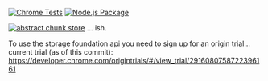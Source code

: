 [![Chrome Tests](https://github.com/ftreesmilo/storage-foundation-chunk-store/actions/workflows/chrome-tests.yml/badge.svg)](https://github.com/ftreesmilo/storage-foundation-chunk-store/actions/workflows/chrome-tests.yml)
[![Node.js Package](https://github.com/ftreesmilo/storage-foundation-chunk-store/actions/workflows/npm-publish.yml/badge.svg)](https://github.com/ftreesmilo/storage-foundation-chunk-store/actions/workflows/npm-publish.yml)

[![abstract chunk store](https://cdn.rawgit.com/mafintosh/abstract-chunk-store/master/badge.svg)](https://github.com/mafintosh/abstract-chunk-store)
... ish.

To use the storage foundation api you need to sign up for an origin trial...
current trial (as of this commit): https://developer.chrome.com/origintrials/#/view_trial/2916080758722396161
